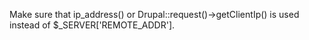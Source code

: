Make sure that ip_address() or Drupal::request()->getClientIp() is used instead of
$_SERVER['REMOTE_ADDR'].
